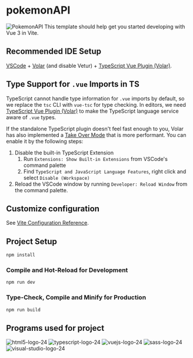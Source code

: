 # pokemonAPI
![PokemonAPI](./src/assets/images/International_Pokémon_logo.svg.png)
This template should help get you started developing with Vue 3 in Vite.

## Recommended IDE Setup

[VSCode](https://code.visualstudio.com/) + [Volar](https://marketplace.visualstudio.com/items?itemName=Vue.volar) (and disable Vetur) + [TypeScript Vue Plugin (Volar)](https://marketplace.visualstudio.com/items?itemName=Vue.vscode-typescript-vue-plugin).

## Type Support for `.vue` Imports in TS

TypeScript cannot handle type information for `.vue` imports by default, so we replace the `tsc` CLI with `vue-tsc` for type checking. In editors, we need [TypeScript Vue Plugin (Volar)](https://marketplace.visualstudio.com/items?itemName=Vue.vscode-typescript-vue-plugin) to make the TypeScript language service aware of `.vue` types.

If the standalone TypeScript plugin doesn't feel fast enough to you, Volar has also implemented a [Take Over Mode](https://github.com/johnsoncodehk/volar/discussions/471#discussioncomment-1361669) that is more performant. You can enable it by the following steps:

1. Disable the built-in TypeScript Extension
    1) Run `Extensions: Show Built-in Extensions` from VSCode's command palette
    2) Find `TypeScript and JavaScript Language Features`, right click and select `Disable (Workspace)`
2. Reload the VSCode window by running `Developer: Reload Window` from the command palette.

## Customize configuration

See [Vite Configuration Reference](https://vitejs.dev/config/).

## Project Setup

```sh
npm install
```

### Compile and Hot-Reload for Development

```sh
npm run dev
```

### Type-Check, Compile and Minify for Production

```sh
npm run build
```
## Programs used for project
![html5-logo-24](https://github.com/kaligocas/pokemonAPI/assets/144242742/8a7b6788-b8f1-4330-ace3-04e308fa8dbe)
![typescript-logo-24](https://github.com/kaligocas/pokemonAPI/assets/144242742/171acdf6-5dd3-4b1a-b6ab-1de8ef8732e3)
![vuejs-logo-24](https://github.com/kaligocas/pokemonAPI/assets/144242742/057c3ff8-8bd6-4a6f-89a2-686a73d7e287)
![sass-logo-24](https://github.com/kaligocas/pokemonAPI/assets/144242742/c3410842-d0f6-44f7-aa07-2020db79b390)
![visual-studio-logo-24](https://github.com/kaligocas/pokemonAPI/assets/144242742/8909d301-eddd-4db6-932b-d4ae1e0f3c7a)







